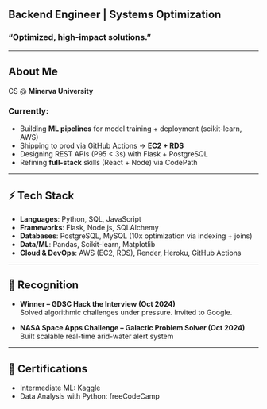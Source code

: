 ## Backend Engineer | Systems Optimization

### “Optimized, high-impact solutions.”  

--- 

## About Me  
CS @ **Minerva University**

### Currently:
- Building **ML pipelines** for model training + deployment (scikit-learn, AWS)
- Shipping to prod via GitHub Actions → **EC2 + RDS**
- Designing REST APIs (P95 < 3s) with Flask + PostgreSQL
- Refining **full-stack** skills (React + Node) via CodePath

---

## ⚡ Tech Stack  
- **Languages**: Python, SQL, JavaScript  
- **Frameworks**: Flask, Node.js, SQLAlchemy  
- **Databases**: PostgreSQL, MySQL (10x optimization via indexing + joins)  
- **Data/ML**: Pandas, Scikit-learn, Matplotlib  
- **Cloud & DevOps**: AWS (EC2, RDS), Render, Heroku, GitHub Actions

---

## 🏅 Recognition  
- **Winner – GDSC Hack the Interview (Oct 2024)**  
  Solved algorithmic challenges under pressure. Invited to Google.

- **NASA Space Apps Challenge – Galactic Problem Solver (Oct 2024)**  
  Built scalable real-time arid-water alert system

---

## 📜 Certifications  
- Intermediate ML: Kaggle
- Data Analysis with Python: freeCodeCamp
